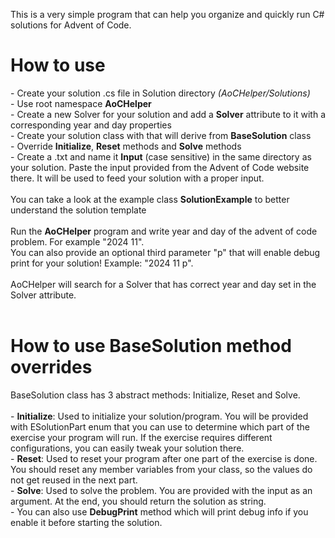 This is a very simple program that can help you organize and quickly run C# solutions for Advent of Code.

<h1>How to use</h1>
- Create your solution .cs file in Solution directory <i>(AoCHelper/Solutions)</i><br>
- Use root namespace <b>AoCHelper</b><br>
- Create a new Solver for your solution and add a <b>Solver</b> attribute to it with a corresponding year and day properties<br>
- Create your solution class with that will derive from <b>BaseSolution</b> class<br>
- Override <b>Initialize</b>, <b>Reset</b> methods and <b>Solve</b> methods<br>
- Create a .txt and name it <b>Input</b> (case sensitive) in the same directory as your solution. Paste the input provided from the Advent of Code website there. It will be used to feed your solution with a proper input.<br>
<br>
You can take a look at the example class <b>SolutionExample</b> to better understand the solution template<br>
<br>
Run the <b>AoCHelper</b> program and write year and day of the advent of code problem. For example "2024 11".<br>
You can also provide an optional third parameter "p" that will enable debug print for your solution! Example: "2024 11 p".<br>
<br>
AoCHelper will search for a Solver that has correct year and day set in the Solver attribute.<br>
<br>
<h1>How to use BaseSolution method overrides</h1>
BaseSolution class has 3 abstract methods: Initialize, Reset and Solve.<br>
<br>
- <b>Initialize</b>: Used to initialize your solution/program. You will be provided with ESolutionPart enum that you can use to determine which part of the exercise your program will run. If the exercise requires different configurations, you can easily tweak your solution there.<br>
-  <b>Reset</b>: Used to reset your program after one part of the exercise is done. You should reset any member variables from your class, so the values do not get reused in the next part.<br>
- <b>Solve</b>: Used to solve the problem. You are provided with the input as an argument. At the end, you should return the solution as string.<br>
- You can also use <b>DebugPrint</b> method which will print debug info if you enable it before starting the solution.<br>
